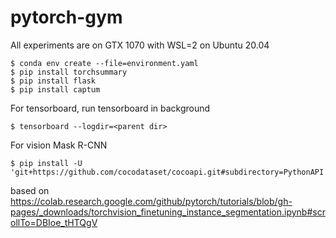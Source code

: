 # pytorch-gym

All experiments are on GTX 1070 with WSL=2 on Ubuntu 20.04

```
$ conda env create --file=environment.yaml
$ pip install torchsummary
$ pip install flask
$ pip install captum
```

For tensorboard, run tensorboard in background
```
$ tensorboard --logdir=<parent dir>
```

For vision Mask R-CNN
```
$ pip install -U 'git+https://github.com/cocodataset/cocoapi.git#subdirectory=PythonAPI'
```
based on https://colab.research.google.com/github/pytorch/tutorials/blob/gh-pages/_downloads/torchvision_finetuning_instance_segmentation.ipynb#scrollTo=DBIoe_tHTQgV
